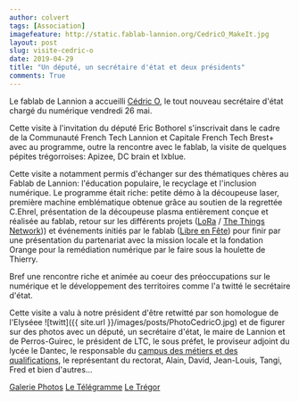 ```yaml
---
author: colvert
tags: [Association]
imagefeature: http://static.fablab-lannion.org/CedricO_MakeIt.jpg
layout: post
slug: visite-cedric-o
date: 2019-04-29
title: "Un député, un secrétaire d'état et deux présidents"
comments: True
---
```


Le fablab de Lannion a accueilli [Cédric O](https://fr.wikipedia.org/wiki/C%C3%A9dric_O),
le tout nouveau secrétaire d'état chargé du numérique vendredi 26 mai.

Cette visite à l'invitation du député Eric Bothorel s'inscrivait dans le cadre de la Communauté French Tech Lannion et Capitale French Tech Brest+ avec au programme, outre la
rencontre avec le fablab, la visite de quelques pépites trégorroises: Apizee, DC brain et Ixblue.

Cette visite a notamment permis d'échanger sur des thématiques chères au Fablab
de Lannion: l'éducation populaire, le recyclage et l'inclusion numérique.
Le programme était riche: petite démo à la découpeuse laser, première machine
emblématique obtenue grâce au soutien de la regrettée C.Ehrel, présentation de
la découpeuse plasma entièrement conçue et réalisée au fablab, retour sur les
différents projets ([LoRa](https://wiki.fablab-lannion.org/index.php?title=Cat%C3%A9gorie:LoRa) / [The Things Network](https://www.thethingsnetwork.org/))) et événements initiés par le fablab ([Libre en Fête](http://libre-en-fete-tregor.fr/))
pour finir par une présentation du partenariat avec la mission locale et la
fondation Orange pour la remédiation numérique par le faire sous la houlette de
Thierry.

Bref une rencontre riche et animée au coeur des préoccupations sur le
numérique et le développement des territoires comme l'a twitté le secrétaire
d'état.

Cette visite a valu à notre président d'être retwitté par son homologue de
l'Elyséee ![twitt]({{ site.url }}/images/posts/PhotoCedricO.jpg) et de figurer
sur des photos avec un député, un secrétaire d'état, le maire de Lannion et de
Perros-Guirec, le président de LTC, le sous préfet, le proviseur adjoint du
lycée le Dantec, le responsable du [campus des métiers et des qualifications](http://lycee-ledantec.fr/le-lycee/le-campus-des-metiers-et-des-qualifications-du-numerique/), le représentant du
rectorat, Alain, David, Jean-Louis, Tangi, Fred et bien d'autres...

[Galerie Photos](https://photos.app.goo.gl/QB8f8pD9zkN468Tu6)
[Le Télégramme](https://www.letelegramme.fr/cotes-darmor/lannion/numerique-cedric-o-decouvre-le-territoire-26-04-2019-12269018.php)
[Le Trégor](https://actu.fr/bretagne/lannion_22113/lannion-cedric-o-secretaire-detat-charge-numerique-visite-technopole_23372665.html)
